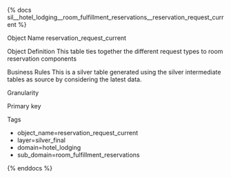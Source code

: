 {% docs sil__hotel_lodging__room_fulfillment_reservations__reservation_request_current %}

Object Name
reservation_request_current

Object Definition
This table ties together the different request types to room reservation components

Business Rules
This is a silver table generated using the silver intermediate tables as source by considering the latest data.

Granularity

Primary key

Tags
- object_name=reservation_request_current
- layer=silver_final
- domain=hotel_lodging
- sub_domain=room_fulfillment_reservations

{% enddocs %}
